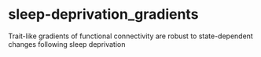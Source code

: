 # sleep-deprivation_gradients
Trait-like gradients of functional connectivity are robust to state-dependent changes following sleep deprivation
